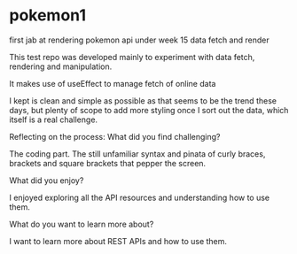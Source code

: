 # pokemon1
first jab at rendering pokemon api under week 15 data fetch and render

This test repo was developed mainly to experiment with data fetch, rendering and manipulation.

It makes use of useEffect to manage fetch of online data


I kept is clean and simple as possible as that seems to be the trend these days, but plenty of scope to add more styling once I sort out the data, which itself is a real challenge. 

Reflecting on the process: 
What did you find challenging?

The coding part.  The still unfamiliar syntax and pinata of curly braces, brackets and square brackets that pepper the screen. 

What did you enjoy? 

I enjoyed exploring all the API resources and understanding how to use them.

What do you want to learn more about?

I want to learn more about REST APIs and how to use them.

